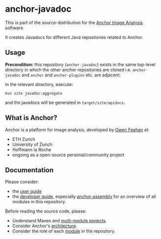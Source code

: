 # anchor-javadoc

This is part of the source-distribution for the [Anchor Image Analysis](http://www.anchoranalysis.org) software.

It creates Javadocs for different Java repositories related to Anchor.

## Usage

**Precondition:** this repository (`anchor-javadoc`) exists in the same top-level directory in which the other anchor repositories are cloned i.e. `anchor-javadoc` and `anchor` and `anchor-plugins` etc. are adjacent.

In the relevant directory, execute:

```
mvn site javadoc:aggregate
```

and the javadocs will be generated in `target/site/apidocs`.

## What is Anchor?

Anchor is a platform for image analysis, developed by [Owen Feehan](http://www.owenfeehan.com) at:

* ETH Zurich
* University of Zurich
* Hoffmann la Roche
* ongoing as a open-source personal/community project

## Documentation

Please consider:

* the [user guide](https://www.anchoranalysis.org/user_guide.html)
* the [developer guide](https://www.anchoranalysis.org/developer_guide.html), especially [anchor-assembly](https://www.anchoranalysis.org/developer_guide_repositories_anchor_assembly.html) for an overview of all modules in this repository.

Before reading the source code, please:

* Understand Maven and [multi-module projects](https://www.anchoranalysis.org/developer_guide_environment_maven.html).
* Consider Anchor's [architecture](https://www.anchoranalysis.org/developer_guide_architecture_overview.html).
* Consider the role of each [module](https://www.anchoranalysis.org/developer_guide_repositories_anchor.html) in the repository.
